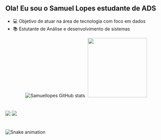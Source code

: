 ## Ola! Eu sou o Samuel Lopes estudante de ADS

- 💻 Objetivo de atuar na área de tecnologia com foco em dados
- 📚 Estutante de Análise e desenvolvimento de sistemas

<div align="center">

![Samuellopes GitHub stats](https://github-readme-stats.vercel.app/api?username=samuelllopes&show_icons=true&theme=dark) <img height="180em">
  <img height="185em" src="https://github-readme-stats.vercel.app/api/top-langs/?username=samuelllopes&layout=compact&langs_count=7&theme=dark"/> 
</div>

#
<div> 

  <a href = "mailto:contato.lopessamuel@gmail.com"><img src="https://img.shields.io/badge/-Gmail-%23333?style=for-the-badge&logo=gmail&logoColor=white" target="_blank"></a>
  <a href="https://www.linkedin.com/in/samuel-lopes-nazario/" target="_blank"><img src="https://img.shields.io/badge/-LinkedIn-%230077B5?style=for-the-badge&logo=linkedin&logoColor=white" target="_blank"></a> 

 #

 
![Snake animation](https://github.com/samuelllopes/samuelllopes/blob/output/github-contribution-grid-snake.svg)
